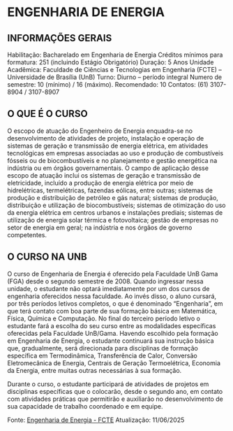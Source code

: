 # ENGENHARIA DE ENERGIA

## INFORMAÇÕES GERAIS

Habilitação: Bacharelado em Engenharia de Energia
Créditos mínimos para formatura: 251 (incluindo Estágio Obrigatório)
Duração: 5 Anos
Unidade Acadêmica: Faculdade de Ciências e Tecnologias em Engenharia (FCTE) – Universidade de Brasília (UnB)
Turno: Diurno – período integral
Numero de semestre: 10 (mínimo) / 16 (máximo). Recomendado: 10
Contatos: (61) 3107-8904 / 3107-8907

## O QUE É O CURSO

O escopo de atuação do Engenheiro de Energia enquadra-se no desenvolvimento de atividades de projeto, instalação e operação de sistemas de geração e transmissão de energia elétrica, em atividades tecnológicas em empresas associadas ao uso e produção de combustíveis fósseis ou de biocombustíveis e no planejamento e gestão energética na indústria ou em órgãos governamentais. O campo de aplicação desse escopo de atuação inclui os sistemas de geração e transmissão de eletricidade, incluído a produção de energia elétrica por meio de hidrelétricas, termelétricas, fazendas eólicas, entre outras; sistemas de produção e distribuição de petróleo e gás natural; sistemas de produção, distribuição e utilização de biocombustíveis; sistemas de otimização do uso da energia elétrica em centros urbanos e instalações prediais; sistemas de utilização de energia solar térmica e fotovoltaica; gestão de empresas no setor de energia em geral; na indústria e nos órgãos de governo competentes.

## O CURSO NA UNB

O curso de Engenharia de Energia é oferecido pela Faculdade UnB Gama (FGA) desde o segundo semestre de 2008. Quando ingressar nessa unidade, o estudante não optará imediatamente por um dos cursos de engenharia oferecidos nessa faculdade. Ao invés disso, o aluno cursará, por três períodos letivos completos, o que é denominado “Engenharia”, em que terá contato com boa parte de sua formação básica em Matemática, Física, Química e Computação. No final do terceiro período letivo o estudante fará a escolha do seu curso entre as modalidades específicas oferecidas pela Faculdade UnB/Gama. Havendo escolhido pela formação em Engenharia de Energia, o estudante continuará sua instrução básica que, gradualmente, será direcionada para disciplinas de formação específica em Termodinâmica, Transferência de Calor, Conversão Eletromecânica de Energia, Centrais de Geração Termoelétrica, Economia da Energia, entre muitas outras necessárias à sua formação.

Durante o curso, o estudante participará de atividades de projetos em disciplinas específicas que o colocarão, desde o segundo ano, em contato com atividades práticas que permitirão e auxiliarão no desenvolvimento de sua capacidade de trabalho coordenado e em equipe.

Fonte: [Engenharia de Energia - FCTE](https://fcte.unb.br/engenharia-de-energia/)
Atualização: 11/06/2025
